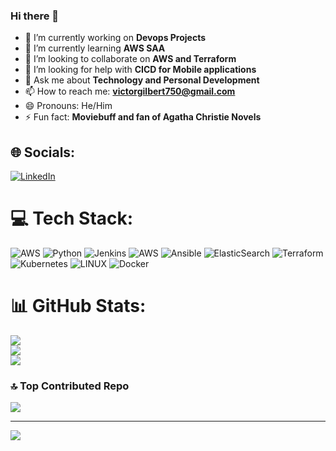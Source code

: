 ### Hi there 👋


- 🔭 I’m currently working on **Devops Projects**
- 🌱 I’m currently learning **AWS SAA**
- 👯 I’m looking to collaborate on **AWS and Terraform**
- 🤔 I’m looking for help with **CICD for Mobile applications**
- 💬 Ask me about **Technology and Personal Development**
- 📫 How to reach me: **victorgilbert750@gmail.com**
- 😄 Pronouns: He/Him
- ⚡ Fun fact: **Moviebuff and fan of Agatha Christie Novels**


## 🌐 Socials:
[![LinkedIn](https://img.shields.io/badge/LinkedIn-%230077B5.svg?logo=linkedin&logoColor=white)](https://linkedin.com/in/www.linkedin.com/in/gilbert-victor) 

# 💻 Tech Stack:
![AWS](https://img.shields.io/badge/AWS-%23FF9900.svg?style=for-the-badge&logo=amazon-aws&logoColor=white) ![Python](https://img.shields.io/badge/python-3670A0?style=for-the-badge&logo=python&logoColor=ffdd54) ![Jenkins](https://img.shields.io/badge/jenkins-%232C5263.svg?style=for-the-badge&logo=jenkins&logoColor=white) ![AWS](https://img.shields.io/badge/AWS-%23FF9900.svg?style=for-the-badge&logo=amazon-aws&logoColor=white) ![Ansible](https://img.shields.io/badge/ansible-%231A1918.svg?style=for-the-badge&logo=ansible&logoColor=white) ![ElasticSearch](https://img.shields.io/badge/-ElasticSearch-005571?style=for-the-badge&logo=elasticsearch) ![Terraform](https://img.shields.io/badge/terraform-%235835CC.svg?style=for-the-badge&logo=terraform&logoColor=white) ![Kubernetes](https://img.shields.io/badge/kubernetes-%23326ce5.svg?style=for-the-badge&logo=kubernetes&logoColor=white) ![LINUX](https://img.shields.io/badge/Linux-FCC624?style=for-the-badge&logo=linux&logoColor=black) ![Docker](https://img.shields.io/badge/docker-%230db7ed.svg?style=for-the-badge&logo=docker&logoColor=white)
# 📊 GitHub Stats:
![](https://github-readme-stats.vercel.app/api?username=Givictor&theme=dark&hide_border=false&include_all_commits=true&count_private=false)<br/>
![](https://github-readme-streak-stats.herokuapp.com/?user=Givictor&theme=dark&hide_border=false)<br/>
![](https://github-readme-stats.vercel.app/api/top-langs/?username=Givictor&theme=dark&hide_border=false&include_all_commits=true&count_private=false&layout=compact)

### 🔝 Top Contributed Repo
![](https://github-contributor-stats.vercel.app/api?username=Givictor&limit=5&theme=dark&combine_all_yearly_contributions=true)

---
[![](https://visitcount.itsvg.in/api?id=Givictor&icon=0&color=0)](https://visitcount.itsvg.in)

<!-- Proudly created with GPRM ( https://gprm.itsvg.in ) -->
